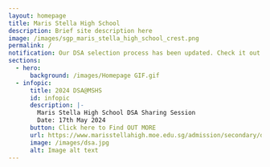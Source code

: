 ```yaml
---
layout: homepage
title: Maris Stella High School
description: Brief site description here
image: /images/sgp_maris_stella_high_school_crest.png
permalink: /
notification: Our DSA selection process has been updated. Check it out!!
sections:
  - hero:
      background: /images/Homepage GIF.gif
  - infopic:
      title: 2024 DSA@MSHS
      id: infopic
      description: |-
        Maris Stella High School DSA Sharing Session
        Date: 17th May 2024
      button: Click here to Find OUT MORE
      url: https://www.marisstellahigh.moe.edu.sg/admission/secondary/direct-school-admission-dsa/welcome/
      image: /images/dsa.jpg
      alt: Image alt text
---
```

